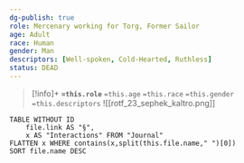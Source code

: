 ```yaml
---
dg-publish: true
role: Mercenary working for Torg, Former Sailor
age: Adult
race: Human
gender: Man
descriptors: [Well-spoken, Cold-Hearted, Ruthless]
status: DEAD
---
```


> [!info]+
> **`=this.role`**
> `=this.age` `=this.race` `=this.gender`
> `=this.descriptors` 
> ![[rotf_23_sephek_kaltro.png]]


```dataview
TABLE WITHOUT ID
	file.link AS "§", 
	x AS "Interactions" FROM "Journal"
FLATTEN x WHERE contains(x,split(this.file.name," ")[0])
SORT file.name DESC
```
